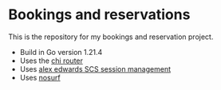 # Bookings and reservations

This is the repository for my bookings and reservation project.

- Build in Go version 1.21.4
- Uses the [chi router](https://github.com/go-chi/chi/)
- Uses [alex edwards SCS session management](https://github.com/alexedwards/scs/v2)
- Uses [nosurf](https://github.com/justinas/nosurf)

